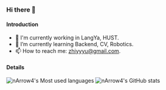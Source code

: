 ### Hi there 👋

<!--
**nArrow4/nArrow4** is a ✨ _special_ ✨ repository because its `README.md` (this file) appears on your GitHub profile.

Here are some ideas to get you started:

- 🔭 I'm currently working in LangYa, HUST.
- 🌱 I’m currently learning CV.
- 👯 I’m looking to collaborate on ...
- 🤔 I’m looking for help with ...
- 💬 Ask me about ...
- 📫 How to reach me: ...
- 😄 Pronouns: ...
- ⚡ Fun fact: ...
-->

#### Introduction

- 🔭 I'm currently working in LangYa, HUST.
- 🌱 I’m currently learning Backend, CV, Robotics.
- 📫 How to reach me: zhiyyyu@gmail.com.

#### Details

![nArrow4's Most used languages](https://github-readme-stats.vercel.app/api/top-langs?username=nArrow4&show_icons=true&count_private=true&theme=gotham)
![nArrow4's GitHub stats](https://github-readme-stats.vercel.app/api?username=nArrow4)
